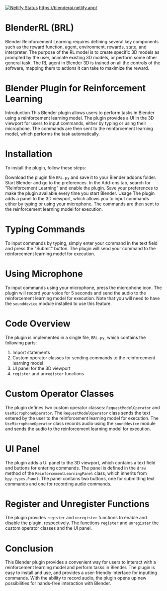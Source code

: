 [![Netlify Status](https://api.netlify.com/api/v1/badges/7c999fe1-0ef0-4794-8099-0aea6a9ed1c2/deploy-status)](https://app.netlify.com/sites/blenderai/deploys)
https://blenderai.netlify.app/ 
# BlenderRL (BRL)
Blender Reinforcement Learning requires defining several key components such as the reward function, agent, environment, rewards, state, and interpreter. The purpose of the RL model is to create specific 3D models as prompted by the user, animate existing 3D models, or perform some other general task. The RL agent in Blender 3D is trained on all the controls of the software, mapping them to actions it can take to maximize the reward.


# Blender Plugin for Reinforcement Learning
Introduction
This Blender plugin allows users to perform tasks in Blender using a reinforcement learning model. The plugin provides a UI in the 3D viewport for users to input commands, either by typing or using their microphone. The commands are then sent to the reinforcement learning model, which performs the task automatically.

# Installation
To install the plugin, follow these steps:

Download the plugin file `BRL.py` and save it to your Blender addons folder.
Start Blender and go to the preferences.
In the Add-ons tab, search for "Reinforcement Learning" and enable the plugin.
Save your preferences to make the plugin available every time you start Blender.
Usage
The plugin adds a panel to the 3D viewport, which allows you to input commands either by typing or using your microphone. The commands are then sent to the reinforcement learning model for execution.

# Typing Commands
To input commands by typing, simply enter your command in the text field and press the "Submit" button. The plugin will send your command to the reinforcement learning model for execution.

# Using Microphone
To input commands using your microphone, press the microphone icon. The plugin will record your voice for 5 seconds and send the audio to the reinforcement learning model for execution. Note that you will need to have the `sounddevice` module installed to use this feature.

# Code Overview
The plugin is implemented in a single file, `BRL.py`, which contains the following parts:

1. Import statements
2. Custom operator classes for sending commands to the reinforcement learning model
3. UI panel for the 3D viewport
4. `register` and un`register` functions

# Custom Operator Classes
The plugin defines two custom operator classes: `RequestModelOperator` and `UseMicrophoneOperator`. The `RequestModelOperator` class sends the text entered by the user to the reinforcement learning model for execution. The `UseMicrophoneOperator` class records audio using the `sounddevice` module and sends the audio to the reinforcement learning model for execution.

# UI Panel
The plugin adds a UI panel to the 3D viewport, which contains a text field and buttons for entering commands. The panel is defined in the `draw` method of the ``ReinforcementLearningPanel`` class, which inherits from `bpy.types.Panel`. The panel contains two buttons, one for submitting text commands and one for recording audio commands.

# Register and Unregister Functions
The plugin provides `register` and `unregister` functions to enable and disable the plugin, respectively. The functions `register` and `unregister` the custom operator classes and the UI panel.

# Conclusion
This Blender plugin provides a convenient way for users to interact with a reinforcement learning model and perform tasks in Blender. The plugin is easy to install and use, and provides a user-friendly interface for inputting commands. With the ability to record audio, the plugin opens up new possibilities for hands-free interaction with Blender.

